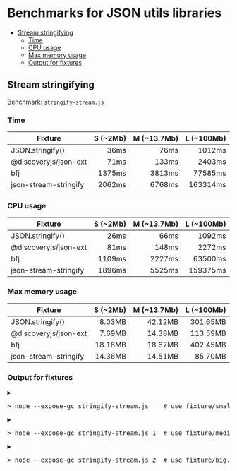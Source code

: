 # Benchmarks for JSON utils libraries

<!-- TOC depthfrom:2 -->

- [Stream stringifying](#stream-stringifying)
    - [Time](#time)
    - [CPU usage](#cpu-usage)
    - [Max memory usage](#max-memory-usage)
    - [Output for fixtures](#output-for-fixtures)

<!-- /TOC -->

## Stream stringifying

Benchmark: `stringify-stream.js`

### Time

<!--stringify-stream-table:time-->
| Fixture | S (~2Mb) | M (~13.7Mb) | L (~100Mb) |
| ------- | -------: | ----------: | ---------: |
| JSON.stringify() | 36ms | 76ms | 1012ms |
| @discoveryjs/json-ext | 71ms | 133ms | 2403ms |
| bfj | 1375ms | 3813ms | 77585ms |
| json-stream-stringify | 2062ms | 6768ms | 163314ms |
<!--/stringify-stream-table:time-->

### CPU usage

<!--stringify-stream-table:cpu-->
| Fixture | S (~2Mb) | M (~13.7Mb) | L (~100Mb) |
| ------- | -------: | ----------: | ---------: |
| JSON.stringify() | 26ms | 66ms | 1092ms |
| @discoveryjs/json-ext | 81ms | 148ms | 2272ms |
| bfj | 1109ms | 2227ms | 63500ms |
| json-stream-stringify | 1896ms | 5525ms | 159375ms |
<!--/stringify-stream-table:cpu-->

### Max memory usage

<!--stringify-stream-table:memory-->
| Fixture | S (~2Mb) | M (~13.7Mb) | L (~100Mb) |
| ------- | -------: | ----------: | ---------: |
| JSON.stringify() | 8.03MB | 42.12MB | 301.65MB |
| @discoveryjs/json-ext | 7.69MB | 14.38MB | 113.59MB |
| bfj | 18.18MB | 18.67MB | 402.45MB |
| json-stream-stringify | 14.36MB | 14.51MB | 85.70MB |
<!--/stringify-stream-table:memory-->

### Output for fixtures

<details>
<summary><pre>&gt; node --expose-gc stringify-stream.js    # use fixture/small.json as input</pre></summary>

<!--stringify-stream-output:0-->
```
Test: JSON.stringify() as a stream
Node version: 14.9.0
JSON size: 2.08MB

# JSON.stringify()
time: 36 ms
cpu: 26 ms
mem impact:  rss   +6.01MB | heapTotal   +8.91MB | heapUsed     +78kB | external   -2.08MB | arrayBuffers       +16
       max:  rss  +12.88MB | heapTotal  +15.95MB | heapUsed   +8.03MB | external       +56 | arrayBuffers       +16

# @discoveryjs/json-ext
time: 71 ms
cpu: 81 ms
mem impact:  rss   +8.77MB | heapTotal         0 | heapUsed    +194kB | external         0 | arrayBuffers         0
       max:  rss   +8.76MB | heapTotal         0 | heapUsed   +7.10MB | external    +590kB | arrayBuffers         0

# bfj
time: 1375 ms
cpu: 1109 ms
mem impact:  rss  +23.11MB | heapTotal  +17.56MB | heapUsed    +838kB | external     +13kB | arrayBuffers         0
       max:  rss  +23.11MB | heapTotal  +17.56MB | heapUsed  +17.96MB | external    +218kB | arrayBuffers    +180kB

# json-stream-stringify
time: 2062 ms
cpu: 1896 ms
mem impact:  rss   +1.40MB | heapTotal         0 | heapUsed    +127kB | external         0 | arrayBuffers         0
       max:  rss   +1.40MB | heapTotal         0 | heapUsed  +14.22MB | external    +139kB | arrayBuffers    +139kB
```
<!--/stringify-stream-output:0-->
</details>

<details>
<summary><pre>&gt; node --expose-gc stringify-stream.js 1  # use fixture/medium.json as input data</pre></summary>

<!--stringify-stream-output:1-->
```
Test: JSON.stringify() as a stream
Node version: 14.9.0
JSON size: 13.69MB

# JSON.stringify()
time: 76 ms
cpu: 66 ms
mem impact:  rss  +17.75MB | heapTotal    +262kB | heapUsed     +77kB | external  -13.69MB | arrayBuffers       +16
       max:  rss  +45.09MB | heapTotal  +27.39MB | heapUsed  +42.12MB | external       +56 | arrayBuffers       +16

# @discoveryjs/json-ext
time: 133 ms
cpu: 148 ms
mem impact:  rss   +5.36MB | heapTotal    +266kB | heapUsed    +336kB | external         0 | arrayBuffers         0
       max:  rss   +5.34MB | heapTotal    +266kB | heapUsed  +11.06MB | external   +3.32MB | arrayBuffers         0

# bfj
time: 3813 ms
cpu: 2227 ms
mem impact:  rss   +8.28MB | heapTotal   +1.31MB | heapUsed    +877kB | external     +13kB | arrayBuffers         0
       max:  rss   +8.26MB | heapTotal   +1.31MB | heapUsed  +18.12MB | external    +554kB | arrayBuffers    +541kB

# json-stream-stringify
time: 6768 ms
cpu: 5525 ms
mem impact:  rss    +328kB | heapTotal         0 | heapUsed    +147kB | external         0 | arrayBuffers         0
       max:  rss    +328kB | heapTotal         0 | heapUsed  +14.09MB | external    +418kB | arrayBuffers    +377kB
```
<!--/stringify-stream-output:1-->
</details>


<details>
<summary><pre>&gt; node --expose-gc stringify-stream.js 2  # use fixture/big.json as input data (~100Mb)</pre></summary>

<!--stringify-stream-output:2-->
```
Test: JSON.stringify() as a stream
Node version: 14.9.0
JSON size: 99.95MB

# JSON.stringify()
time: 1012 ms
cpu: 1092 ms
mem impact:  rss  +19.29MB | heapTotal         0 | heapUsed     +79kB | external  -99.95MB | arrayBuffers       +16
       max:  rss +313.76MB | heapTotal +300.04MB | heapUsed +301.65MB | external       +56 | arrayBuffers       +16

# @discoveryjs/json-ext
time: 2403 ms
cpu: 2272 ms
mem impact:  rss  +12.88MB | heapTotal    +266kB | heapUsed    +381kB | external         0 | arrayBuffers         0
       max:  rss +107.24MB | heapTotal +101.72MB | heapUsed +112.73MB | external    +852kB | arrayBuffers         0

# bfj
time: 77585 ms
cpu: 63500 ms
mem impact:  rss  +58.34MB | heapTotal    +786kB | heapUsed    +643kB | external     +13kB | arrayBuffers         0
       max:  rss +392.95MB | heapTotal +364.12MB | heapUsed +375.92MB | external  +26.53MB | arrayBuffers  +26.49MB

# json-stream-stringify
time: 163314 ms
cpu: 159375 ms
mem impact:  rss   -7.19MB | heapTotal         0 | heapUsed    +109kB | external         0 | arrayBuffers         0
       max:  rss  +66.73MB | heapTotal  +68.16MB | heapUsed  +80.76MB | external   +4.94MB | arrayBuffers   +4.94MB
```
<!--/stringify-stream-output:2-->
</details>
